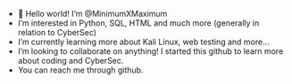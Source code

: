 - 👋 Hello world! I’m @MinimumXMaximum
- I’m interested in Python, SQL, HTML and much more (generally in relation to CyberSec)
- I’m currently learning more about Kali Linux, web testing and more...
- I’m looking to collaborate on anything! I started this github to learn more about coding and CyberSec.
- You can reach me through github.
